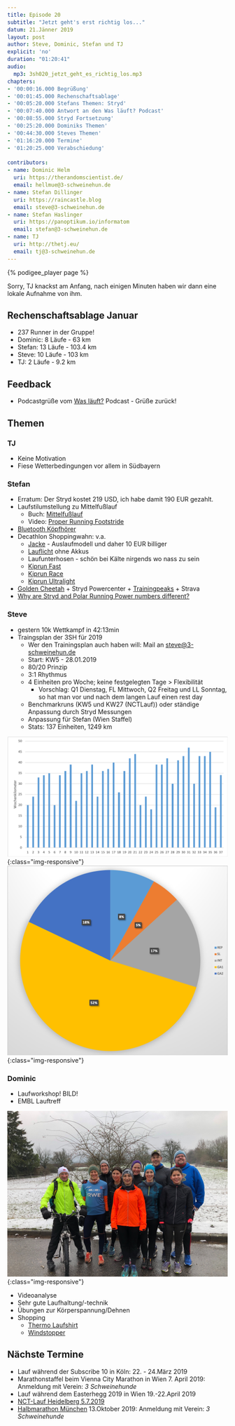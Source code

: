 ```yaml
---
title: Episode 20
subtitle: "Jetzt geht's erst richtig los..."
datum: 21.Jänner 2019
layout: post
author: Steve, Dominic, Stefan und TJ
explicit: 'no'
duration: "01:20:41"
audio:
  mp3: 3sh020_jetzt_geht_es_richtig_los.mp3
chapters:
- '00:00:16.000 Begrüßung'
- '00:01:45.000 Rechenschaftsablage'
- '00:05:20.000 Stefans Themen: Stryd'
- '00:07:40.000 Antwort an den Was läuft? Podcast'
- '00:08:55.000 Stryd Fortsetzung'
- '00:25:20.000 Dominiks Themen'
- '00:44:30.000 Steves Themen'
- '01:16:20.000 Termine'
- '01:20:25.000 Verabschiedung'

contributors:
- name: Dominic Helm
  uri: https://therandomscientist.de/
  email: hellmue@3-schweinehun.de
- name: Stefan Dillinger
  uri: https://raincastle.blog
  email: steve@3-schweinehun.de
- name: Stefan Haslinger
  uri: https://panoptikum.io/informatom
  email: stefan@3-schweinehun.de
- name: TJ
  uri: http://thetj.eu/
  email: tj@3-schweinehun.de
---
```


{% podigee_player page %}

Sorry, TJ knackst am Anfang, nach einigen Minuten haben wir dann eine lokale
Aufnahme von ihm.

## Rechenschaftsablage Januar

* 237 Runner in der Gruppe!
* Dominic: 8 Läufe - 63 km
* Stefan: 13 Läufe - 103.4 km
* Steve: 10 Läufe - 103 km
* TJ: 2 Läufe - 9.2 km

## Feedback

* Podcastgrüße vom [Was läuft?](https://podcast.happywesternhorse.de/) Podcast - 
  Grüße zurück!

## Themen

### TJ

* Keine Motivation
* Fiese Wetterbedingungen vor allem in Südbayern

### Stefan

* Erratum: Der Stryd kostet 219 USD, ich habe damit 190 EUR gezahlt.
* Laufstilumstellung zu Mittelfußlauf
  * Buch: [Mittelfußlauf](https://www.stiebner.com/copress/laufen-ausdauersport/mittelfusslauf.html)
  * Video: [Proper Running Footstride](https://www.youtube.com/watch?v=Rt9hgtFzZk0)
* [Bluetooth Köpfhörer](https://www.amazon.de/gp/product/B0753VDT2N/)
* Decathlon Shoppingwahn: v.a.
  * [Jacke](https://www.decathlon.at/laufjacke-kiprun-evolutiv-gelb-id_8394821.html) - Auslaufmodell
    und daher 10 EUR billiger
  * [Lauflicht](https://www.decathlon.at/lauflicht-motion-light-id_8501574.html) ohne Akkus
  * Laufunterhosen - schön bei Kälte nirgends wo nass zu sein
  * [Kiprun Fast](https://www.decathlon.co.uk/kiprun-fast-mens-running-shoe-id_8505365.html)
  * [Kiprun Race](https://www.decathlon.co.uk/kiprun-race-running-shoes-id_8488661.html)
  * [Kiprun Ultralight](https://www.decathlon.co.uk/kiprun-ultralight-shoes-id_8505376.html)
* [Golden Cheetah](https://www.goldencheetah.org/) + Stryd Powercenter +
  [Trainingpeaks](https://www.trainingpeaks.com/) + Strava
* [Why are Stryd and Polar Running Power numbers different?](https://thesecretofrunning.com/wp-content/uploads/2019/01/20190109-Why-are-Stryd-and-Polar-Running-Power-numbers-different.pdf)
  
### Steve

* gestern 10k Wettkampf in 42:13min
* Traingsplan der 3SH für 2019
  * Wer den Trainingsplan auch haben will: Mail an <steve@3-schweinehun.de>
  * Start: KW5 - 28.01.2019
  * 80/20 Prinzip
  * 3:1 Rhythmus
  * 4 Einheiten pro Woche; keine festgelegten Tage > Flexibilität
    * Vorschlag: Q1 Dienstag, FL Mittwoch, Q2 Freitag und LL Sonntag, so hat man vor und nach dem langen Lauf einen rest day
  * Benchmarkruns (KW5 und KW27 (NCTLauf)) oder ständige Anpassung durch Stryd Messungen
  * Anpassung für Stefan (Wien Staffel)
  * Stats: 137 Einheiten, 1249 km

![Dominiks Laufgruppe](/img/weekly_tss.png){:class="img-responsive"}
![Dominiks Laufgruppe](/img/80to20.png){:class="img-responsive"}

### Dominic

* Laufworkshop! BILD!
* EMBL Lauftreff

![Dominiks Laufgruppe](/img/dominiks_laufgruppe.jpg){:class="img-responsive"}

* Videoanalyse
* Sehr gute Laufhaltung/-technik
* Übungen zur Körperspannung/Dehnen
* Shopping
  * [Thermo Laufshirt](https://www.tchibo.de/thermo-laufshirt-mit-kapuze-p400123318.html)
  * [Windstopper](https://www.tchibo.de/windprotection-laufjacke-p400123320.html)

## Nächste Termine

* Lauf während der Subscribe 10 in Köln: 22. - 24.März 2019
* Marathonstaffel beim Vienna City Marathon in Wien 7. April 2019: Anmeldung mit 
  Verein: *3 Schweinehunde*
* Lauf während dem Easterhegg 2019 in Wien 19.-22.April 2019
* [NCT-Lauf Heidelberg 5.7.2019](https://www.nct-heidelberg.de/das-nct/spenden/nct-lauf.html)
* [Halbmarathon München](https://www.abavent.de/anmeldeservice/334/1444/3883/?de) 13.Oktober 2019:
  Anmeldung mit Verein: *3 Schweinehunde*